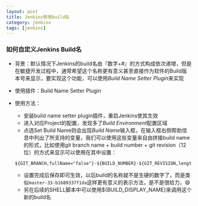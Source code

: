 ```yaml
---
layout: post
title: Jenkins修改build名
category: jenkins
tags: [jenkins]
---
```


### 如何自定义Jenkins Build名


- 背景：默认情况下Jenkins的build名由『数字+#』的方式构成依次递增，但是在敏捷开发过程中，通常希望这个名称更有意义甚至直接作为软件的Build版本号来显示，要实现这个功能，可以使用*Build Name Setter Plugin*来实现

- 使用插件：Build Name Setter Plugin

- 使用方法：

    - 安装build name setter plugin插件，重启Jenkins使其生效
    - 进入对应Project的配置，发现多了*Build Environment*配置区域
    - 点选Set Build Name则会出现*Build Name*输入框，在输入框右侧帮助信息中列出了所支持的变量，我们可以使用这些变量来自由拼接build name的形式，比如使用git branch name + build number + git revision（12位）的方式来显示可以使用在其中设置：

    ```
    ${GIT_BRANCH,fullName="false"}-${BUILD_NUMBER}-${GIT_REVISION,length=12}
    ```
    - 设置完成后保存即可生效，以后build的名称就不是生硬的数字了，而是类似`master-33-b1689337f1da`这样更有意义的表示方法，是不是很给力，😄
    - 另在后续的SHELL脚本中可以使用${BUILD_DISPLAY_NAME}来调用这个新的build名
